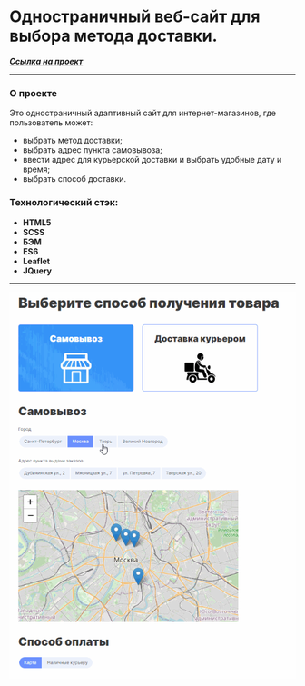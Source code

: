 # Одностраничный веб-сайт для выбора метода доставки.

***[Ссылка на проект](https://sasha-harkova.github.io/delivery)***

___
### О проекте
Это одностраничный адаптивный сайт для интернет-магазинов, где пользователь может:
* выбрать метод доставки;
* выбрать адрес пункта самовывоза;
* ввести адрес для курьерской доставки и выбрать удобные дату и время;
* выбрать способ доставки.

### Технологический стэк:
* __HTML5__
* __SCSS__
* __БЭМ__
* __ES6__
* __Leaflet__
* __JQuery__

___
![](https://github.com/sasha-harkova/delivery/blob/main/112.gif)
